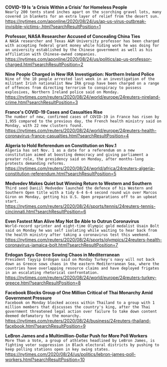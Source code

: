 **COVID-19 Is ‘a Crisis Within a Crisis’ for Homeless People**\
`Nearly 200 tents stand inches apart on the scorching gravel lots, many covered in blankets for an extra layer of relief from the desert sun.`\
https://nytimes.com/aponline/2020/08/24/us/ap-us-virus-outbreak-invisible-victims-.html?searchResultPosition=1

**Professor, NASA Researcher Accused of Concealing China Ties**\
`A NASA researcher and Texas A&M University professor has been charged with accepting federal grant money while hiding work he was doing for an university established by the Chinese government as well as his affiliation with Chinese-owned companies.`\
https://nytimes.com/aponline/2020/08/24/us/politics/ap-us-professor-charged.html?searchResultPosition=2

**Nine People Charged in New IRA Investigation: Northern Ireland Police**\
`Nine of the 10 people arrested last week in an investigation of the militant Irish nationalist New IRA group have been charged on a range of offences from directing terrorism to conspiracy to possess explosives, Northern Ireland police said on Monday.`\
https://nytimes.com/reuters/2020/08/24/world/europe/24reuters-nireland-crime.html?searchResultPosition=3

**France's COVID-19 Cases and Casualties Rise**\
`The number of new, confirmed cases of COVID-19 in France has risen by 1,955 compared to the previous day, the French health ministry said on Monday, with 22 new clusters found.`\
https://nytimes.com/reuters/2020/08/24/world/europe/24reuters-health-coronavirus-france-casualties.html?searchResultPosition=4

**Algeria to Hold Referendum on Constitution on Nov.1**\
`Algeria has set Nov. 1 as a date for a referendum on a new constitution aimed at boosting democracy and giving parliament a greater role, the presidency said on Monday, after months-long protests demanding reforms.`\
https://nytimes.com/reuters/2020/08/24/world/africa/24reuters-algeria-constitution-referendum.html?searchResultPosition=5

**Medvedev Makes Quiet but Winning Return to Western and Southern**\
`Third seed Daniil Medvedev launched the defence of his Western and Southern Open title with a tidy 6-4 6-4 second round win over Marcos Giron on Monday, getting his U.S. Open preparations off to an upbeat start.`\
https://nytimes.com/reuters/2020/08/24/sports/tennis/24reuters-tennis-cincinnati.html?searchResultPosition=6

**Even Fastest Man Alive May Not Be Able to Outrun Coronavirus**\
`World-record sprinter and eight-time Olympic gold medalist Usain Bolt said on Monday he was self isolating while waiting to hear back from the health ministry after taking a coronavirus test this weekend.`\
https://nytimes.com/reuters/2020/08/24/sports/olympics/24reuters-health-coronavirus-jamaica-bolt.html?searchResultPosition=7

**Erdogan Says Greece Sowing Chaos in Mediterranean**\
`President Tayyip Erdogan said on Monday Turkey's navy will not back down as Greece sows chaos in the eastern Mediterranean Sea, where the countries have overlapping resource claims and have deployed frigates in an escalating rhetorical confrontation.`\
https://nytimes.com/reuters/2020/08/24/world/europe/24reuters-turkey-greece.html?searchResultPosition=8

**Facebook Blocks Group of One Million Critical of Thai Monarchy Amid Government Pressure**\
`Facebook on Monday blocked access within Thailand to a group with 1 million members that discusses the country's king, after the Thai government threatened legal action over failure to take down content deemed defamatory to the monarchy.`\
https://nytimes.com/reuters/2020/08/24/business/24reuters-thailand-facebook.html?searchResultPosition=9

**LeBron James and a Multimillion-Dollar Push for More Poll Workers**\
`More Than a Vote, a group of athletes headlined by LeBron James, is fighting voter suppression in Black electoral districts by pushing to keep polling stations open in key swing states.`\
https://nytimes.com/2020/08/24/us/politics/lebron-james-poll-workers.html?searchResultPosition=10

